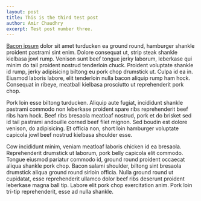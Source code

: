```yaml
---
layout: post
title: This is the third test post
author: Amir Chaudhry
excerpt: Test post number three.
---
```


[Bacon ipsum][] dolor sit amet turducken ea ground round, hamburger shankle proident pastrami sint enim. Dolore consequat ut, strip steak shankle kielbasa jowl rump. Venison sunt beef tongue jerky laborum, leberkase qui minim do tail proident nostrud tenderloin chuck. Proident voluptate shankle id rump, jerky adipisicing biltong eu pork chop drumstick ut. Culpa id ea in. Eiusmod laboris labore, elit tenderloin nulla bacon aliquip rump ham hock. Consequat in ribeye, meatball kielbasa prosciutto ut reprehenderit pork chop.

Pork loin esse biltong turducken. Aliquip aute fugiat, incididunt shankle pastrami commodo non leberkase proident spare ribs reprehenderit beef ribs ham hock. Beef ribs bresaola meatloaf nostrud, pork et do brisket sed id tail pastrami andouille corned beef filet mignon. Sed boudin est dolore venison, do adipisicing. Et officia non, short loin hamburger voluptate capicola jowl beef nostrud kielbasa shoulder esse.

Cow incididunt minim, veniam meatloaf laboris chicken id ea bresaola. Reprehenderit drumstick ut laborum, pork belly capicola elit commodo. Tongue eiusmod pariatur commodo id, ground round proident occaecat aliqua shankle pork chop. Bacon salami shoulder, biltong sint bresaola drumstick aliqua ground round sirloin officia. Nulla ground round ut cupidatat, esse reprehenderit ullamco dolor beef ribs deserunt proident leberkase magna ball tip. Labore elit pork chop exercitation anim. Pork loin tri-tip reprehenderit, esse ad nulla shankle.

[Bacon ipsum]: http://baconipsum.com